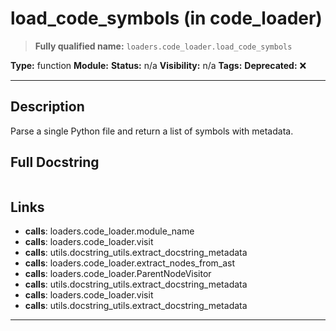 # load_code_symbols (in code_loader)
> **Fully qualified name:** `loaders.code_loader.load_code_symbols`

**Type:** function
**Module:** 
**Status:** n/a
**Visibility:** n/a
**Tags:** 
**Deprecated:** ❌

---

## Description
Parse a single Python file and return a list of symbols with metadata.

## Full Docstring
```

```

## Links
- **calls**: loaders.code_loader.module_name
- **calls**: loaders.code_loader.visit
- **calls**: utils.docstring_utils.extract_docstring_metadata
- **calls**: loaders.code_loader.extract_nodes_from_ast
- **calls**: loaders.code_loader.ParentNodeVisitor
- **calls**: utils.docstring_utils.extract_docstring_metadata
- **calls**: loaders.code_loader.visit
- **calls**: utils.docstring_utils.extract_docstring_metadata


---
